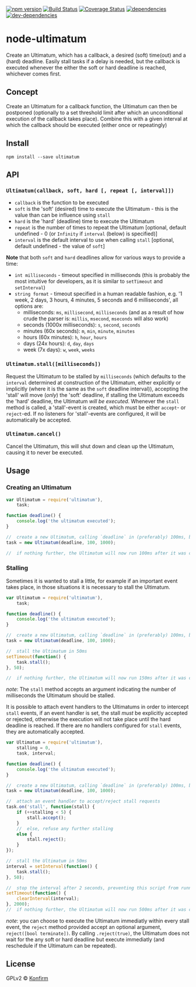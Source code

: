 [![npm version](https://badge.fury.io/js/ultimatum.svg)](http://badge.fury.io/js/ultimatum)
[![Build Status](https://travis-ci.org/konfirm/node-ultimatum.svg?branch=master)](https://travis-ci.org/konfirm/node-ultimatum)
[![Coverage Status](https://coveralls.io/repos/konfirm/node-ultimatum/badge.svg?branch=master)](https://coveralls.io/r/konfirm/node-ultimatum?branch=master)
[![dependencies](https://david-dm.org/konfirm/node-ultimatum.svg)](https://david-dm.org/konfirm/node-ultimatum#info=dependencies)
[![dev-dependencies](https://david-dm.org/konfirm/node-ultimatum/dev-status.svg)](https://david-dm.org/konfirm/node-ultimatum#info=devDependencies)

# node-ultimatum
Create an Ultimatum, which has a callback, a desired (soft) time(out) and a (hard) deadline. Easily stall tasks if a delay is needed, but the callback is executed whenever the either the soft or hard deadline is reached, whichever comes first.

## Concept
Create an Ultimatum for a callback function, the Ultimatum can then be postponed (optionally to a set threshold limit after which an unconditional execution of the callback takes place). Combine this with a given interval at which the callback should be executed (either once or repeatingly)

## Install
```
npm install --save ultimatum
```

## API

### `Ultimatum(callback, soft, hard [, repeat [, interval]])`
* `callback` is the function to be executed
* `soft` is the 'soft' (desired) time to execute the Ultimatum - this is the value than can be influence using `stall`
* `hard` is the 'hard' (deadline) time to execute the Ultimatum
* `repeat` is the number of times to repeat the Ultimatum [optional, default undefined - 0 (or `Infinity` if `interval` (below) is specified)]
* `interval` is the default interval to use when calling `stall` [optional, default undefined - the value of `soft`]

**Note** that both `soft` and `hard` deadlines allow for various ways to provide a time:
- `int milliseconds` - timeout specified in milliseconds (this is probably the most intuitive for developers, as it is similar to `setTimeout` and `setInterval`)
- `string format` - timeout specified in a human readable fashion, e.g. '1 week, 2 days, 3 hours, 4 minutes, 5 seconds and 6 milliseconds', all options are:
  * milliseconds: `ms`, `millisecond`, `milliseconds` (and as a result of how crude the parser is: `millis`, `msecond`, `mseconds` will also work)
  * seconds (1000x milliseconds): `s`, `second`, `seconds`
  * minutes (60x seconds): `m`, `min`, `minute`, `minutes`
  * hours (60x minutes): `h`, `hour`, `hours`
  * days (24x hours): `d`, `day`, `days`
  * week (7x days): `w`, `week`, `weeks`

### `Ultimatum.stall([milliseconds])`
Request the Ultimatum to be stalled by `milliseconds` (which defaults to the `interval` determined at construction of the Ultimatum, either explicitly or implicitly (where it is the same as the `soft` deadline interval)), accepting the 'stall' will move (_only_) the 'soft' deadline, if stalling the Ultimatum exceeds the 'hard' deadline, the Ultimatum _will be executed_.
Whenever the `stall` method is called, a 'stall'-event is created, which must be either `accept`- or `reject`-ed. If no listeners for 'stall'-events are configured, it will be automatically be accepted.

### `Ultimatum.cancel()`
Cancel the Ultimatum, this will shut down and clean up the Ultimatum, causing it to never be executed.


## Usage
### Creating an Ultimatum
```js
var Ultimatum = require('ultimatum'),
	task;

function deadline() {
	console.log('the ultimatum executed');
}

//  create a new Ultimatum, calling `deadline` in (preferably) 100ms, but at most in 1000ms (1 second)
task = new Ultimatum(deadline, 100, 1000);

//  if nothing further, the Ultimatum will now run 100ms after it was created
```

### Stalling
Sometimes it is wanted to stall a little, for example if an important event takes place, in those situations it is necessary to stall the Ultimatum.
```js
var Ultimatum = require('ultimatum'),
	task;

function deadline() {
	console.log('the ultimatum executed');
}

//  create a new Ultimatum, calling `deadline` in (preferably) 100ms, but at most in 1000ms (1 second)
task = new Ultimatum(deadline, 100, 1000);

//  stall the Ultimatum in 50ms
setTimeout(function() {
	task.stall();
}, 50);

//  if nothing further, the Ultimatum will now run 150ms after it was created
```

*note*: The `stall` method accepts an argument indicating the number of milliseconds the Ultimatum should be stalled.

It is possible to attach event handlers to the Ultimatums in order to intercept `stall` events, if an event handler is set, the stall _must_ be explicitly accepted or rejected, otherwise the execution will not take place until the hard deadline is reached.
If there are no handlers configured for `stall` events, they are automatically accepted.
```js
var Ultimatum = require('ultimatum'),
	stalling = 0,
	task, interval;

function deadline() {
	console.log('the ultimatum executed');
}

//  create a new Ultimatum, calling `deadline` in (preferably) 100ms, but at most in 1000ms (1 second)
task = new Ultimatum(deadline, 100, 1000);

//  attach an event handler to accept/reject stall requests
task.on('stall', function(stall) {
	if (++stalling < 5) {
		stall.accept();
	}
	//  else, refuse any further stalling
	else {
		stall.reject();
	}
});

//  stall the Ultimatum in 50ms
interval = setInterval(function() {
	task.stall();
}, 50);

//  stop the interval after 2 seconds, preventing this script from running forever
setTimeout(function() {
	clearInterval(interval);
}, 2000);
//  if nothing further, the Ultimatum will now run 500ms after it was created
```

*note*: you can choose to execute the Ultimatum immediatly within every stall event, the `reject` method provided accept an optional argument, `reject([bool terminate])`. By calling `.reject(true)`, the Ultimatum does not wait for the any soft or hard deadline but execute immediatly (and reschedule if the Ultimatum can be repeated).


## License
GPLv2 © [Konfirm](https://konfirm.eu)
